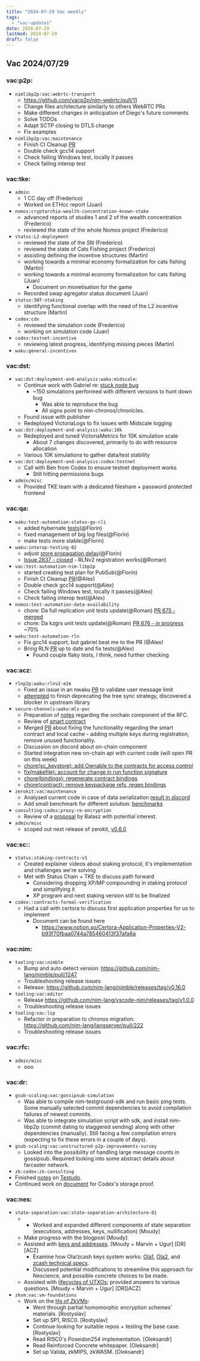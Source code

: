 ```yaml
---
title: "2024-07-29 Vac weekly"
tags:
  - "vac-updates"
date: 2024-07-29
lastmod: 2024-07-29
draft: false
---
```



## Vac 2024/07/29

### vac:p2p:
- `nimlibp2p:vac:webrtc-transport`
  - https://github.com/vacp2p/nim-webrtc/pull/11
  - Change files architecture similarly to others WebRTC PRs
  - Make different changes in anticipation of Diego's future comments
  - Solve TODOs
  - Adapt SCTP closing to DTLS change
  - Fix examples
- `nimlibp2p:vac:maintenance`
  - Finish CI Cleanup [PR](https://github.com/vacp2p/nim-libp2p/pull/1117)
  - Double check gcc14 support
  - Check failing Windows test, locally it passes
  - Check failing interop test

### vac:tke:
- `admin`:
  - 1 CC day off (Frederico)
  - Worked on ETHcc report (Juan)
- `nomos:cryptarchia-wealth-concentration-known-stake`
  - advanced reports of studies 1 and 2 of the wealth concentration (Frederico)
  - reviewed the state of the whole Nomos project (Frederico)
- `status:L2-deployment`
  - reviewed the state of the SN (Frederico)
  - reviewed the state of Cats Fishing project (Frederico)
  - assisting defining the incentive structures (Martin)
  - working towards a minimal economy formalization for cats fishing (Martin)
  - working towards a minimal economy formalization for cats fishing (Juan)
    - Document on monetisation for the game
  - Recorded swap agregator status document (Juan)
- `status:SNT-staking`
  - identifying functional overlap with the need of the L2 incentive structure (Martin)
- `codex:cdx`
  - reviewed the simulation code (Frederico)
  - working on simulation code (Juan)
- `codex:testnet-incentive`
  - reviewing latest progress, identifying missing pieces (Martin)
- `waku:general-incentives`


### vac:dst:
- `vac:dst:deployment-and-analysis:waku:midscale`:
    - Continue work with Gabriel re: [stuck node bug](https://github.com/waku-org/nwaku/issues/2921)
        - ~150 simulations performed with different versions to hunt down bug
            - Was able to reproduce the bug
            - All signs point to nim-chronos/chronicles.
    - Found issue with publisher
    - Redeployed VictoriaLogs to fix issues with Midscale logging
- `vac:dst:deployment-and-analysis:waku:10k`
    - Redeployed and tuned VictoriaMetrics for 10K simulation scale
        - About 7 changes discovered, primarily to do with resource allocation
    - Various 10K simulations to gather data/test stability
- `vac:dst:deployment-and-analysis:codex:testnet`
    - Call with Ben from Codex to ensure testnet deployment works
        - Still hitting permissions bugs
- `admin/misc`
    - Provided TKE team with a dedicated fileshare + password protected frontend

### vac:qa:
- `waku:test-automation-status-go-cli`
	- added hybernate [tests](https://github.com/status-im/status-cli-tests/pull/6)(@Florin)
	- fixed management of big log files(@Florin)
	- make tests more stable(@Florin)
- `waku:interop-testing-02`
	- adjust [store propagation delay](https://github.com/waku-org/waku-interop-tests/pull/61)(@Florin)
    - [Issue 2837 - closed](https://github.com/waku-org/nwaku/issues/2837) - RLNv2 registration works(@Roman)
- `vac:test-automation-nim-libp2p`
	- started creating test plan for PubSub(@Florin)
    - Finish CI Cleanup [PR](https://github.com/vacp2p/nim-libp2p/pull/1117)(@Alex)
    - Double check gcc14 support(@Alex)
    - Check failing Windows test, locally it passes(@Alex)
    - Check failing interop test(@Alex)
- `nomos:test-automation-data-availability`
    - chore: Da full replication unit tests update(@Roman)
    [PR 675 - merged](https://github.com/logos-co/nomos-node/pull/675) 
    - chore: Da kzgrs unit tests update(@Roman)
    [PR 676 - in progress](https://github.com/logos-co/nomos-node/pull/676)  ~70%
- `waku:test-automation-rln`
    - Fix gcc14 support, but gabriel beat me to the PR (@Alex)
    - Bring RLN [PR](https://github.com/waku-org/nwaku/pull/2639) up to date and fix tests(@Alex)
        - Found couple flaky tests, I think, need further checking

### vac:acz:
- `rlnp2p:waku:rlnv2-e2e`
    - Fixed an issue in an nwaku [PR](https://github.com/waku-org/nwaku/pull/2867) to validate user message limit
    - [attempted](https://github.com/waku-org/nwaku/issues/2924) to finish deprecating the tree sync strategy, discovered a blocker in upstream library
- `secure-channels:waku:mls-poc`
  - Preparation of [notes](https://www.notion.so/Decentralized-MLS-notes-3d77fc8744054a5e9f8c59a3d2241f1d) regarding the onchain component of the RFC.
  - Review of [smart contract](https://github.com/vacp2p/de-mls/blob/main/contracts/src/ScKeystore.sol)
  - Merged [PR](https://github.com/vacp2p/de-mls/pull/20) about fixing the functionality regarding the smart contract and local cache - adding multiple keys during registration, remove unused functionality.
  - Discussion on discord about on-chain component
  - Started integration new on-chain api with current code (will open PR on this week)
  - [chore(sc_keystore): add Ownable to the contracts for access control](https://github.com/vacp2p/de-mls/pull/21)
  - [fix(makefile): account for change in run function signature](https://github.com/vacp2p/de-mls/pull/22)
  - [chore(bindings): regenerate contract bindings](https://github.com/vacp2p/de-mls/pull/23)
  - [chore(contract): remove keypackage refs, regen bindings](https://github.com/vacp2p/de-mls/pull/24)
- `zerokit:vac:maintenance`
  - Analysed current code in case of data serialization [result in discord](https://discord.com/channels/864066763682218004/1263433969089646593/1265953519232487484)
  - Add small benchmark for different solution: [benchmarks](https://github.com/vacp2p/zerokit/blob/serde_benchmark/rln/benches/serialize_benchmark.rs)
- `consulting:codex:proxy-re-encryption`
  - Review of a [proposal](https://eprint.iacr.org/2019/1275.pdf) by Balasz with potential interest.
- `admin/misc`
  - scoped out next release of zerokit, [v0.6.0](https://github.com/vacp2p/zerokit/issues/263)

### vac:sc::
- `status:staking-contracts-v1`
    - Created explainer videos about staking protocol, it's implementation and challenges we're solving
    - Met with Status Chain + TKE to discuss path forward
        - Considering dropping XP/MP compounding in staking protocol and simplifying it
        - XP program and next staking version still to be finalized 
- `codex::contracts-formal-verification`
    - Had a call with certora to discuss first application properties for us to implement
        - Document can be found here
            - https://www.notion.so/Certora-Application-Properties-V2-b93f70fbaa0744a785460413f37afa6a

### vac:nim:
- `tooling:vac:nimble`
  - Bump and auto detect version: https://github.com/nim-lang/nimble/pull/1247
  - Troubleshooting release issues 
  - Release: https://github.com/nim-lang/nimble/releases/tag/v0.16.0
- `tooling:vac:editor`
  - Release https://github.com/nim-lang/vscode-nim/releases/tag/v1.0.0
  - Troubleshooting release issues 
- `tooling:vac:lsp`
  - Refactor in preparation to chronos migration: https://github.com/nim-lang/langserver/pull/222
  - Troubleshooting release issues 

### vac:rfc:
  - `admin/misc`
    - ooo

### vac:dr:
- `gsub-scaling:vac:gossipsub-simulation`
  - Was able to compile nim-testground-sdk and run basic ping tests. Some manually selected commit dependencies to avoid compilation failures of newest commits.
  - Was able to integrate simulation script with sdk, and install nim-libp2p (commit dating to staggered sending) along with other dependencies (manually). Still facing a few compilation errors (expecting to fix these errors in a couple of days).
- `gsub-scaling:vac:unstructured-p2p-improvements-survey`  
  - Looked into the possibility of handling large message counts in gossipsub. Required looking into some abstract details about farcaster network.
-  `zk:codex:zk-consulting`
  -  Finished [notes](https://hackmd.io/Z64w2bcTTAmxPEnF62SE6g?view) on [Testudo](https://eprint.iacr.org/2023/961).
  -  Continued work on [document](https://hackmd.io/ZJCNKmIaTQSRTW6_4wA9mw?view) for Codex's storage proof.
### vac:nes:
- `state-separation:vac:state-separation-architecture-01`
    -  - Worked and expanded different components of state separation (executions, addresses, keys, nullification) [Moudy]
    - Make progress with the blogpost [Moudy]
    - Assisted with [keys and addresses](https://www.notion.so/Nescience-Keys-and-Addresses-653bbf46ba7e439384bf79169530f1c6). [Moudy + Marvin + Ugur] [DR][ACZ]
		- Examine how Ola/zcash keys system works: [Ola1](https://hackmd.io/@sin7y/rkxFXLkgs), [Ola2](https://hackmd.io/@sin7y/S16RyFzZn#1-Why-was-Tornado-Cash-banned), and [zcash technical specs](https://zips.z.cash/protocol/protocol.pdf).
		- Discussed potential modifications to streamline this approach for Nescience, and possible concrete choices to be made.
	- Assisted with [lifecycles of UTXOs](https://www.notion.so/Nescience-UTXO-Lifecycles-8896e5e1bb4445c981dfbc7a695520d3); provided answers to various questions. [Moudy + Marvin + Ugur] [DR][ACZ]
- `zkvm:vac:vm-foundations`
    - Work on the [lits of ZkVMs](https://notes.status.im/ugF2lAAKTuG_t5PcdWwuwg):
        - Went through partial homomorphic encryption schemes' materials. [Rostyslav]
        - Set up SP1, RISC0. [Rostyslav]
        - Continue looking for suitable repos + testing the base case. [Rostyslav]
        - Read RISC0's Poseidon254 implementation. [Oleksandr]
        - Read Reinforced Concrete whitepaper. [Oleksandr]
        - Set up Valida, zkMIPS, zkWASM. [Oleksandr]
 
